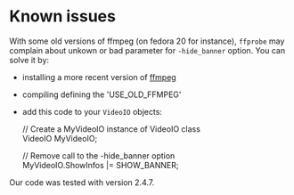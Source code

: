 # Known issues

With some old versions of ffmpeg (on fedora 20 for instance), `ffprobe` may complain about unkown or bad parameter for `-hide_banner` option.
You can solve it by:
+ installing a more recent version of [ffmpeg](https://www.ffmpeg.org/)
+ compiling defining the 'USE_OLD_FFMPEG'
+ add this code to your `VideoIO` objects:

	// Create a MyVideoIO instance of VideoIO class  
	VideoIO MyVideoIO;
	
	// Remove call to the -hide_banner option  
	MyVideoIO.ShowInfos |= SHOW_BANNER;

Our code was tested with version 2.4.7.

